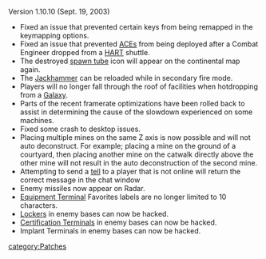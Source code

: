 Version 1.10.10 (Sept. 19, 2003)

- Fixed an issue that prevented certain keys from being remapped in
  the keymapping options.
- Fixed an issue that prevented [ACEs](ACE.md) from being
  deployed after a Combat Engineer dropped from a
  [HART](HART.md) shuttle.
- The destroyed [spawn tube](spawn_tube.md) icon will appear
  on the continental map again.
- The [Jackhammer](Jackhammer.md) can be reloaded while in
  secondary fire mode.
- Players will no longer fall through the roof of facilities when
  hotdropping from a [Galaxy](Galaxy.md).
- Parts of the recent framerate optimizations have been rolled back to
  assist in determining the cause of the slowdown experienced on some
  machines.
- Fixed some crash to desktop issues.
- Placing multiple mines on the same Z axis is now possible and will
  not auto deconstruct. For example; placing a mine on the ground of a
  courtyard, then placing another mine on the catwalk directly above
  the other mine will not result in the auto deconstruction of the
  second mine.
- Attempting to send a [tell](tell.md) to a player that is not
  online will return the correct message in the chat window
- Enemy missiles now appear on Radar.
- [Equipment Terminal](Equipment_Terminal.md) Favorites labels
  are no longer limited to 10 characters.
- [Lockers](Lockers.md) in enemy bases can now be hacked.
- [Certification Terminals](Certification_Terminals.md) in
  enemy bases can now be hacked.
- Implant Terminals in enemy bases can now be hacked.

[category:Patches](category:Patches.md)

